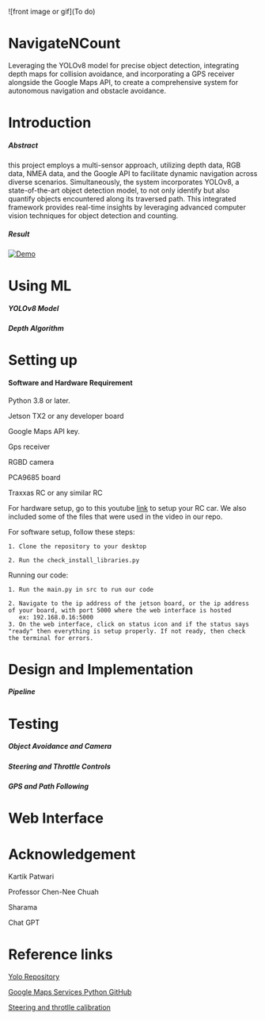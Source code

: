 ![front image or gif](To do)

# NavigateNCount 

Leveraging the YOLOv8 model for precise object detection, integrating depth maps for collision avoidance, and incorporating a GPS receiver alongside the Google Maps API,  to create a comprehensive system for autonomous navigation and obstacle avoidance.

# Introduction 
##### Abstract
this project employs a multi-sensor approach, utilizing depth data, RGB data, NMEA data, and the Google API to facilitate dynamic navigation across diverse scenarios. Simultaneously, the system incorporates YOLOv8, a state-of-the-art object detection model, to not only identify but also quantify objects encountered along its traversed path. This integrated framework provides real-time insights by leveraging advanced computer vision techniques for object detection and counting.


##### Result
[![Demo]()](https://drive.google.com/file/d/1BJGMtsHnUzpo0R-g2AMyS3Ler2OTes1d/view?t=2)


# Using ML

##### YOLOv8 Model

##### Depth Algorithm

# Setting up
#### Software and Hardware Requirement 
Python 3.8 or later.

Jetson TX2 or any developer board

Google Maps API key.

Gps receiver

RGBD camera

PCA9685 board

Traxxas RC or any similar RC 

For hardware setup, go to this youtube [link](https://www.youtube.com/playlist?list=PLXYLzZ3XzIbi3djynrdC1ofn-54WpIFbN) to setup your RC car. We also included some of the files that were used in the video in our repo.

For software setup, follow these steps:

    1. Clone the repository to your desktop

    2. Run the check_install_libraries.py

Running our code:

    1. Run the main.py in src to run our code

    2. Navigate to the ip address of the jetson board, or the ip address of your board, with port 5000 where the web interface is hosted
       ex: 192.168.0.16:5000 
    3. On the web interface, click on status icon and if the status says "ready" then everything is setup properly. If not ready, then check the terminal for errors. 

# Design and Implementation

##### Pipeline

##### 
# Testing

##### Object Avoidance and Camera

##### Steering and Throttle Controls

##### GPS and Path Following

# Web Interface 



# Acknowledgement
Kartik Patwari

Professor Chen-Nee Chuah

Sharama

Chat GPT


# Reference links
[Yolo Repository](https://github.com/ultralytics/ultralytics)

[Google Maps Services Python GitHub](https://github.com/googlemaps/google-maps-services-python.git)

[Steering and throtlle calibration](https://github.com/jetsonhacks/jetsonRACECAR)
